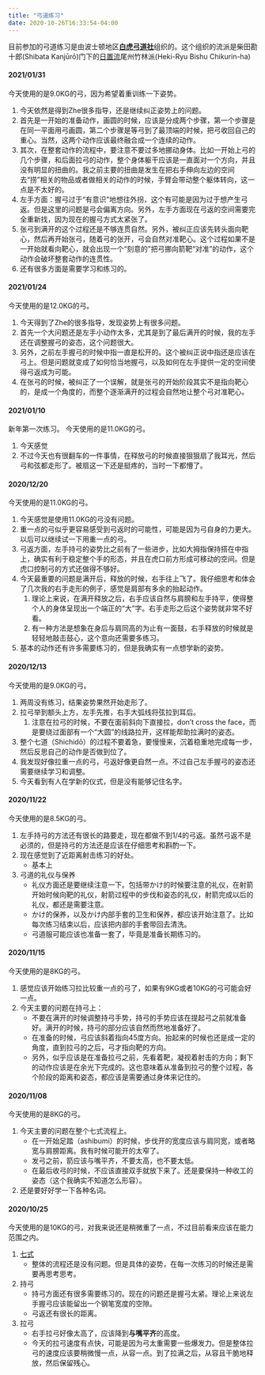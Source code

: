 ```yaml
---
title: "弓道练习"
date: 2020-10-26T16:33:54-04:00
---
```


目前参加的弓道练习是由波士顿地区[**白虎弓道社**](http://byakkoiba.com/)组织的。这个组织的流派是柴田勘十郎(Shibata Kanjūrō)门下的[日置流](https://ja.wikipedia.org/wiki/%E6%97%A5%E7%BD%AE%E6%B5%81)尾州竹林派(Heki-Ryu Bishu Chikurin-ha)

#### 2021/01/31
今天使用的是9.0KG的弓，因为希望着重训练一下姿势。
1. 今天依然是得到Zhe很多指导，还是继续纠正姿势上的问题。
2. 首先是一开始的准备动作，画圆的时候，应该是分成两个步骤，第一个步骤是在同一平面用弓画圆，第二个步骤是等弓到了最顶端的时候，把弓收回自己的重心。当然，这两个动作应该最终融合成一个连续的动作。
3. 其次，在整套动作的流程中，要注意不要过多地挪动身体。比如一开始上弓的几个步骤，和后面拉弓的动作，整个身体躯干应该是一直面对一个方向，并且没有明显的扭曲的。我之前主要的扭曲是发生在把右手伸向左边的空间去“捞”相关的物品或者做相关的动作的时候，手臂会带动整个躯体转向，这一点是不太好的。
4. 左手方面：握弓过于“有意识”地想往外拐，这个有可能是因为过于想产生弓返。但是这里的问题是弓会偏离方向。另外，左手方面现在弓返的空间需要完全重新找，因为现在的握弓方式太紧张了。
5. 张弓到满开的这个过程还是不够连贯自然。另外，被纠正应该先转头面向靶心，然后再开始张弓，随着弓的张开，弓会自然对准靶心。这个过程如果不是一开始就看向靶心，就会出现一个“刻意的”把弓挪向箭靶“对准”的动作，这个动作会破坏整套动作的连贯性。
6. 还有很多方面是需要学习和练习的。

#### 2021/01/24
今天使用的是12.0KG的弓。

1. 今天得到了Zhe的很多指导，发现姿势上有很多问题。
2. 首先一个大问题还是左手小动作太多，尤其是到了最后满开的时候，我的左手还在调整握弓的姿态，这个问题很大。
3. 另外，之前左手握弓的时候中指一直是松开的。这个被纠正说中指还是应该在弓上。但是问题就变成了如何恰当地握弓，以及如何在左手提供一定的空间使得弓返成为可能。
4. 在张弓的时候，被纠正了一个误解，就是张弓的开始阶段其实不是指向靶心的，是成一个角度的，而整个逐渐满开的过程会自然地让整个弓对准靶心。

#### 2021/01/10
新年第一次练习。
今天使用的是11.0KG的弓。

1. 今天感觉
2. 不过今天也有很翻车的一件事情，在释放弓的时候直接狠狠扇了我耳光，然后弓和弦都走形了。被扇这一下还是挺疼的，当时一下都懵了。

#### 2020/12/20
今天使用的是11.0KG的弓。

1. 今天感觉是使用11.0KG的弓没有问题。
2. 重一点的弓似乎更容易感受到弓返时的可能性，可能是因为弓自身的力更大。以后可以继续试一下用重一点的弓。
3. 弓返方面，左手持弓的姿势比之前有了一些进步，比如大拇指保持搭在中指上，确实有利于稳定整个手的形态，并且在虎口前方形成可移动的空间。但是虎口控制弓的方式还做得不够好。
4. 今天最重要的问题是满开后，释放的时候，右手往上飞了。我仔细思考和体会了几次我的右手走形的例子，感觉是肩部有多余的抬起动作。
   1. 理论上来说，在满开释放之后，右手应该自然与肩膀和左手持平，使得整个人的身体呈现出一个端正的“大”字。右手走形之后这个姿势就非常不好看。
   2. 有一种方法是想象在身后与肩同高的为止有一面鼓，右手释放的时候就是轻轻地敲击鼓心，这个意向还需要多练习。
5. 基本的动作还有许多需要练习的，但是我确实有一点想学新的姿势。

#### 2020/12/13
今天使用的是9.0KG的弓。

1. 两周没有练习，结果姿势果然开始走形了。
2. 拉弓举到额头上方，左手先推，右手大弧线将弦拉到耳后。
   1. 注意在拉弓的时候，不要在面前斜向下直接拉，don’t cross the face，而是要绕过面部有一个“大圆”的线路拉开，这样能帮助拉满时的姿态。
3. 整个七道（Shichidō）的过程不要着急，要慢慢来，沉着稳重地完成每一步，然后反思自己的动作是否做到位了。
4. 我发现好像拉重一点的弓，弓返好像更自然一点。不过自己左手握弓的姿态还需要继续学习和调整。
5. 今天看到有人在学新的仪式，但是没有能够记住名字。

#### 2020/11/22
今天使用的是8.5KG的弓。

1. 左手持弓的方法还有很长的路要走，现在都做不到1/4的弓返。虽然弓返不是必须的，但是持弓的方法还是应该在仔细思考和斟酌一下。
2. 现在感觉到了近距离射击练习的好处。
   * 基本上
3. 弓道的礼仪与保养
   * 礼仪方面还是要继续注意一下。包括带かけ的时候要注意的礼仪，在射箭开始时候向靶的礼仪，射箭过程中的步伐和姿态的礼仪，射箭完成以后的礼仪，都还是需要注意。
   * かけ的保养，以及かけ内部手套的卫生和保养，都应该开始注意了。比如每次练习结束以后，应该把内部的手套带回去清洗。
   * 弓道服可能应该也准备一套了，毕竟是准备长期练习的。

#### 2020/11/15
今天使用的是8KG的弓。

1. 感觉应该开始练习拉比较重一点的弓了，如果有9KG或者10KG的弓可能会好一点。
2. 今天主要的问题在持弓上：
   * 不要在满开的时候调整持弓手势，持弓的手势应该在提起弓之前就准备好。满开的时候，持弓的部分应该自然而然地准备好了。
   * 在准备的时候，弓应该斜着指向45度方向。抬起来的时候也还是成一定的角度，直到拉弓的之后，弓才指向靶的方向。
   * 另外，似乎应该是在准备拉弓之前，先看着靶，凝视着射击的方向；剩下的动作应该是在余光下完成的。这也意味着从准备到拉弓的整个过程，各个阶段的距离和姿态，都应该是需要通过身体来记住的。

#### 2020/11/08

今天使用的是8KG的弓。

1. 今天主要的问题在整个七式流程上。
   * 在一开始足踏（ashibumi）的时候，步伐开的宽度应该与肩同宽，或者略宽与肩膀距离。我有时候可能开的太窄了。
   * 发弓之前，箭应该与嘴平齐，不要太高，也不要太低。
   * 在最后收弓的时候，不应该直接双手就放下来了。还是要保持一种收工的姿态（这个我确实不知道怎么形容）。
2. 还是要好好学一下各种名词。

#### 2020/10/25

今天使用的是10KG的弓，对我来说还是稍微重了一点，不过目前看来应该在能力范围之内。

1. [七式](http://www.bisyutikurinryu.net/tokucyou.html)
   * 整体的流程还是没有问题。但是具体的姿势，在每一次练习的时候还是需要再思考思考。
2. 持弓
   * 持弓方面还有很多需要练习的。现在的问题还是握弓太紧。理论上来说左手握弓应该能留出一个钢笔宽度的空隙。
   * 弓返还有很长的距离。
3. 拉弓
   * 右手拉弓好像太高了，应该降到**与嘴平齐**的高度。
   * 今天的拉弓速度有点快，可能是因为弓太重需要一些爆发力。但是整体拉弓的速度应该要稍微慢一点，从容一点。到了拉满之后，从容且干脆地释放，然后保留残心。
